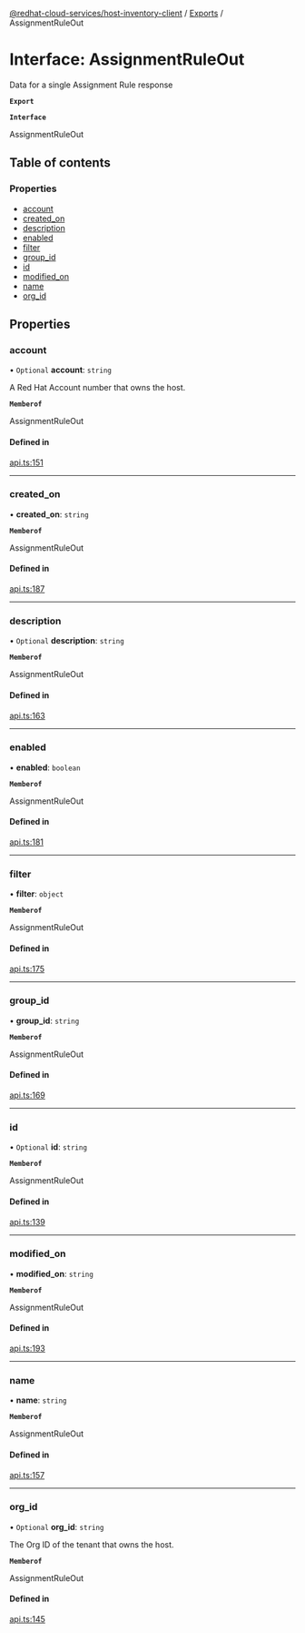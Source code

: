 [@redhat-cloud-services/host-inventory-client](../README.md) / [Exports](../modules.md) / AssignmentRuleOut

# Interface: AssignmentRuleOut

Data for a single Assignment Rule response

**`Export`**

**`Interface`**

AssignmentRuleOut

## Table of contents

### Properties

- [account](AssignmentRuleOut.md#account)
- [created\_on](AssignmentRuleOut.md#created_on)
- [description](AssignmentRuleOut.md#description)
- [enabled](AssignmentRuleOut.md#enabled)
- [filter](AssignmentRuleOut.md#filter)
- [group\_id](AssignmentRuleOut.md#group_id)
- [id](AssignmentRuleOut.md#id)
- [modified\_on](AssignmentRuleOut.md#modified_on)
- [name](AssignmentRuleOut.md#name)
- [org\_id](AssignmentRuleOut.md#org_id)

## Properties

### account

• `Optional` **account**: `string`

A Red Hat Account number that owns the host.

**`Memberof`**

AssignmentRuleOut

#### Defined in

[api.ts:151](https://github.com/RedHatInsights/javascript-clients/blob/master/packages/host-inventory/api.ts#L151)

___

### created\_on

• **created\_on**: `string`

**`Memberof`**

AssignmentRuleOut

#### Defined in

[api.ts:187](https://github.com/RedHatInsights/javascript-clients/blob/master/packages/host-inventory/api.ts#L187)

___

### description

• `Optional` **description**: `string`

**`Memberof`**

AssignmentRuleOut

#### Defined in

[api.ts:163](https://github.com/RedHatInsights/javascript-clients/blob/master/packages/host-inventory/api.ts#L163)

___

### enabled

• **enabled**: `boolean`

**`Memberof`**

AssignmentRuleOut

#### Defined in

[api.ts:181](https://github.com/RedHatInsights/javascript-clients/blob/master/packages/host-inventory/api.ts#L181)

___

### filter

• **filter**: `object`

**`Memberof`**

AssignmentRuleOut

#### Defined in

[api.ts:175](https://github.com/RedHatInsights/javascript-clients/blob/master/packages/host-inventory/api.ts#L175)

___

### group\_id

• **group\_id**: `string`

**`Memberof`**

AssignmentRuleOut

#### Defined in

[api.ts:169](https://github.com/RedHatInsights/javascript-clients/blob/master/packages/host-inventory/api.ts#L169)

___

### id

• `Optional` **id**: `string`

**`Memberof`**

AssignmentRuleOut

#### Defined in

[api.ts:139](https://github.com/RedHatInsights/javascript-clients/blob/master/packages/host-inventory/api.ts#L139)

___

### modified\_on

• **modified\_on**: `string`

**`Memberof`**

AssignmentRuleOut

#### Defined in

[api.ts:193](https://github.com/RedHatInsights/javascript-clients/blob/master/packages/host-inventory/api.ts#L193)

___

### name

• **name**: `string`

**`Memberof`**

AssignmentRuleOut

#### Defined in

[api.ts:157](https://github.com/RedHatInsights/javascript-clients/blob/master/packages/host-inventory/api.ts#L157)

___

### org\_id

• `Optional` **org\_id**: `string`

The Org ID of the tenant that owns the host.

**`Memberof`**

AssignmentRuleOut

#### Defined in

[api.ts:145](https://github.com/RedHatInsights/javascript-clients/blob/master/packages/host-inventory/api.ts#L145)
